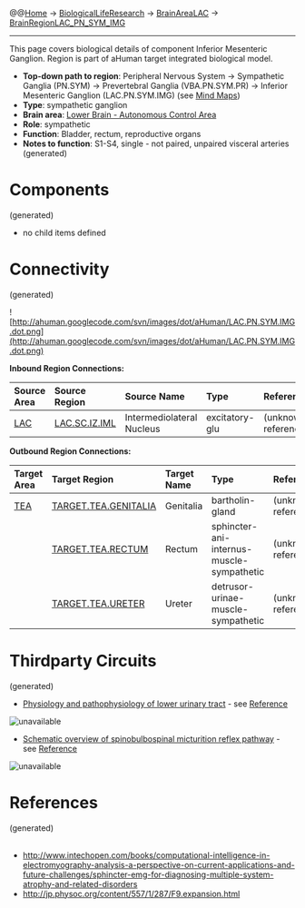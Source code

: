 @@[Home](Home.md) -> [BiologicalLifeResearch](BiologicalLifeResearch.md) -> [BrainAreaLAC](BrainAreaLAC.md) -> [BrainRegionLAC\_PN\_SYM\_IMG](BrainRegionLAC_PN_SYM_IMG.md)

---


This page covers biological details of component Inferior Mesenteric Ganglion.
Region is part of aHuman target integrated biological model.

  * **Top-down path to region**: Peripheral Nervous System -> Sympathetic Ganglia (PN.SYM) -> Prevertebral Ganglia (VBA.PN.SYM.PR) -> Inferior Mesenteric Ganglion (LAC.PN.SYM.IMG) (see [Mind Maps](OverallMindMaps.md))
  * **Type**: sympathetic ganglion
  * **Brain area**: [Lower Brain - Autonomous Control Area](BrainAreaLAC.md)
  * **Role**: sympathetic
  * **Function**: Bladder, rectum, reproductive organs
  * **Notes to function**: S1-S4, single - not paired, unpaired visceral arteries
(generated)
# Components #
(generated)


  * no child items defined

# Connectivity #
(generated)


![http://ahuman.googlecode.com/svn/images/dot/aHuman/LAC.PN.SYM.IMG.dot.png](http://ahuman.googlecode.com/svn/images/dot/aHuman/LAC.PN.SYM.IMG.dot.png)

**Inbound Region Connections:**

| **Source Area** | **Source Region** | **Source Name** | **Type** | **Reference** |
|:----------------|:------------------|:----------------|:---------|:--------------|
| [LAC](BrainAreaLAC.md) | [LAC.SC.IZ.IML](BrainRegionLAC_SC_IZ_IML.md) | Intermediolateral Nucleus | excitatory-glu | (unknown reference) |

**Outbound Region Connections:**

| **Target Area** | **Target Region** | **Target Name** | **Type** | **Reference** |
|:----------------|:------------------|:----------------|:---------|:--------------|
| [TEA](BrainAreaTEA.md) | [TARGET.TEA.GENITALIA](BrainRegionTARGET_TEA_GENITALIA.md) | Genitalia       | bartholin-gland | (unknown reference) |
|                 | [TARGET.TEA.RECTUM](BrainRegionTARGET_TEA_RECTUM.md) | Rectum          | sphincter-ani-internus-muscle-sympathetic | (unknown reference) |
|                 | [TARGET.TEA.URETER](BrainRegionTARGET_TEA_URETER.md) | Ureter          | detrusor-urinae-muscle-sympathetic | (unknown reference) |

# Thirdparty Circuits #
(generated)

  * [Physiology and pathophysiology of lower urinary tract](http://www.intechopen.com/source/html/40109/media/image1.jpeg) - see [Reference](http://www.intechopen.com/books/computational-intelligence-in-electromyography-analysis-a-perspective-on-current-applications-and-future-challenges/sphincter-emg-for-diagnosing-multiple-system-atrophy-and-related-disorders)

<img src='http://www.intechopen.com/source/html/40109/media/image1.jpeg' alt='unavailable'>

<ul><li><a href='http://jp.physoc.org/content/557/1/287/F9.large.jpg'>Schematic overview of spinobulbospinal micturition reflex pathway</a> - see <a href='http://jp.physoc.org/content/557/1/287/F9.expansion.html'>Reference</a></li></ul>

<img src='http://jp.physoc.org/content/557/1/287/F9.large.jpg' alt='unavailable'>


<h1>References</h1>
(generated)<br>
<br>
<ul><li><a href='http://www.intechopen.com/books/computational-intelligence-in-electromyography-analysis-a-perspective-on-current-applications-and-future-challenges/sphincter-emg-for-diagnosing-multiple-system-atrophy-and-related-disorders'>http://www.intechopen.com/books/computational-intelligence-in-electromyography-analysis-a-perspective-on-current-applications-and-future-challenges/sphincter-emg-for-diagnosing-multiple-system-atrophy-and-related-disorders</a>
</li><li><a href='http://jp.physoc.org/content/557/1/287/F9.expansion.html'>http://jp.physoc.org/content/557/1/287/F9.expansion.html</a></li></ul>
